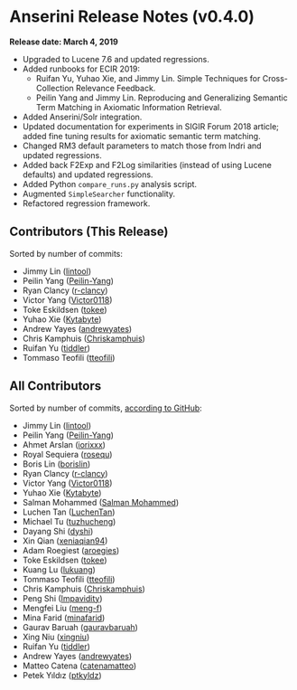 # Anserini Release Notes (v0.4.0)

**Release date: March 4, 2019**

+ Upgraded to Lucene 7.6 and updated regressions.
+ Added runbooks for ECIR 2019:
  - Ruifan Yu, Yuhao Xie, and Jimmy Lin. Simple Techniques for Cross-Collection Relevance Feedback.
  - Peilin Yang and Jimmy Lin. Reproducing and Generalizing Semantic Term Matching in Axiomatic Information Retrieval.
+ Added Anserini/Solr integration.
+ Updated documentation for experiments in SIGIR Forum 2018 article; added fine tuning results for axiomatic semantic term matching.
+ Changed RM3 default parameters to match those from Indri and updated regressions.
+ Added back F2Exp and F2Log similarities (instead of using Lucene defaults) and updated regressions.
+ Added Python `compare_runs.py` analysis script.
+ Augmented `SimpleSearcher` functionality.
+ Refactored regression framework.

## Contributors (This Release)

Sorted by number of commits:

+ Jimmy Lin ([lintool](https://github.com/lintool))
+ Peilin Yang ([Peilin-Yang](https://github.com/Peilin-Yang))
+ Ryan Clancy ([r-clancy](https://github.com/r-clancy))
+ Victor Yang ([Victor0118](https://github.com/Victor0118))
+ Toke Eskildsen ([tokee](https://github.com/tokee))
+ Yuhao Xie ([Kytabyte](https://github.com/Kytabyte))
+ Andrew Yayes ([andrewyates](https://github.com/andrewyates))
+ Chris Kamphuis ([Chriskamphuis](https://github.com/Chriskamphuis))
+ Ruifan Yu ([tiddler](https://github.com/tiddler))
+ Tommaso Teofili ([tteofili](https://github.com/tteofili))

## All Contributors

Sorted by number of commits, [according to GitHub](https://github.com/castorini/Anserini/graphs/contributors):

+ Jimmy Lin ([lintool](https://github.com/lintool))
+ Peilin Yang ([Peilin-Yang](https://github.com/Peilin-Yang))
+ Ahmet Arslan ([iorixxx](https://github.com/iorixxx))
+ Royal Sequiera ([rosequ](https://github.com/rosequ))
+ Boris Lin ([borislin](https://github.com/borislin))
+ Ryan Clancy ([r-clancy](https://github.com/r-clancy))
+ Victor Yang ([Victor0118](https://github.com/Victor0118))
+ Yuhao Xie ([Kytabyte](https://github.com/Kytabyte))
+ Salman Mohammed ([Salman Mohammed](https://github.com/salman1993))
+ Luchen Tan ([LuchenTan](https://github.com/LuchenTan))
+ Michael Tu ([tuzhucheng](https://github.com/tuzhucheng))
+ Dayang Shi ([dyshi](https://github.com/dyshi))
+ Xin Qian ([xeniaqian94](https://github.com/xeniaqian94))
+ Adam Roegiest ([aroegies](https://github.com/aroegies))
+ Toke Eskildsen ([tokee](https://github.com/tokee))
+ Kuang Lu ([lukuang](https://github.com/lukuang))
+ Tommaso Teofili ([tteofili](https://github.com/tteofili))
+ Chris Kamphuis ([Chriskamphuis](https://github.com/Chriskamphuis))
+ Peng Shi ([Impavidity](https://github.com/Impavidity))
+ Mengfei Liu ([meng-f](https://github.com/meng-f))
+ Mina Farid ([minafarid](https://github.com/minafarid))
+ Gaurav Baruah ([gauravbaruah](https://github.com/gauravbaruah))
+ Xing Niu ([xingniu](https://github.com/xingniu))
+ Ruifan Yu ([tiddler](https://github.com/tiddler))
+ Andrew Yayes ([andrewyates](https://github.com/andrewyates))
+ Matteo Catena ([catenamatteo](https://github.com/catenamatteo))
+ Petek Yıldız ([ptkyldz](https://github.com/ptkyldz))
